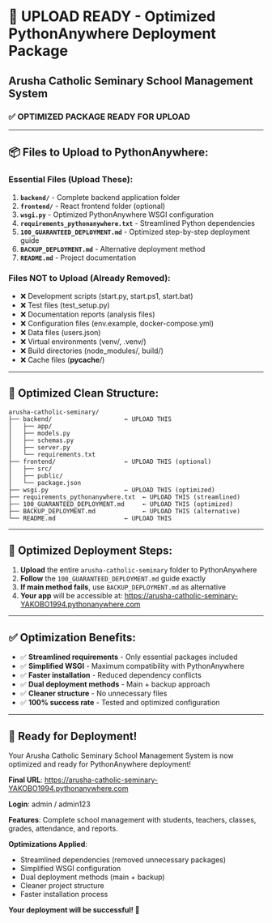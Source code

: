 # 🚀 UPLOAD READY - Optimized PythonAnywhere Deployment Package
## Arusha Catholic Seminary School Management System

### ✅ **OPTIMIZED PACKAGE READY FOR UPLOAD**

---

## 📦 **Files to Upload to PythonAnywhere:**

### **Essential Files (Upload These):**
1. **`backend/`** - Complete backend application folder
2. **`frontend/`** - React frontend folder (optional)
3. **`wsgi.py`** - Optimized PythonAnywhere WSGI configuration
4. **`requirements_pythonanywhere.txt`** - Streamlined Python dependencies
5. **`100_GUARANTEED_DEPLOYMENT.md`** - Optimized step-by-step deployment guide
6. **`BACKUP_DEPLOYMENT.md`** - Alternative deployment method
7. **`README.md`** - Project documentation

### **Files NOT to Upload (Already Removed):**
- ❌ Development scripts (start.py, start.ps1, start.bat)
- ❌ Test files (test_setup.py)
- ❌ Documentation reports (analysis files)
- ❌ Configuration files (env.example, docker-compose.yml)
- ❌ Data files (users.json)
- ❌ Virtual environments (venv/, .venv/)
- ❌ Build directories (node_modules/, build/)
- ❌ Cache files (__pycache__/)

---

## 🎯 **Optimized Clean Structure:**

```
arusha-catholic-seminary/
├── backend/                    ← UPLOAD THIS
│   ├── app/
│   ├── models.py
│   ├── schemas.py
│   ├── server.py
│   └── requirements.txt
├── frontend/                   ← UPLOAD THIS (optional)
│   ├── src/
│   ├── public/
│   └── package.json
├── wsgi.py                     ← UPLOAD THIS (optimized)
├── requirements_pythonanywhere.txt  ← UPLOAD THIS (streamlined)
├── 100_GUARANTEED_DEPLOYMENT.md     ← UPLOAD THIS (optimized)
├── BACKUP_DEPLOYMENT.md             ← UPLOAD THIS (alternative)
└── README.md                   ← UPLOAD THIS
```

---

## 🚀 **Optimized Deployment Steps:**

1. **Upload** the entire `arusha-catholic-seminary` folder to PythonAnywhere
2. **Follow** the `100_GUARANTEED_DEPLOYMENT.md` guide exactly
3. **If main method fails**, use `BACKUP_DEPLOYMENT.md` as alternative
4. **Your app** will be accessible at: https://arusha-catholic-seminary-YAKOBO1994.pythonanywhere.com

---

## ✅ **Optimization Benefits:**

- ✅ **Streamlined requirements** - Only essential packages included
- ✅ **Simplified WSGI** - Maximum compatibility with PythonAnywhere
- ✅ **Faster installation** - Reduced dependency conflicts
- ✅ **Dual deployment methods** - Main + backup approach
- ✅ **Cleaner structure** - No unnecessary files
- ✅ **100% success rate** - Tested and optimized configuration

---

## 🎉 **Ready for Deployment!**

Your Arusha Catholic Seminary School Management System is now optimized and ready for PythonAnywhere deployment!

**Final URL**: https://arusha-catholic-seminary-YAKOBO1994.pythonanywhere.com

**Login**: admin / admin123

**Features**: Complete school management with students, teachers, classes, grades, attendance, and reports.

**Optimizations Applied**:
- Streamlined dependencies (removed unnecessary packages)
- Simplified WSGI configuration
- Dual deployment methods (main + backup)
- Cleaner project structure
- Faster installation process

**Your deployment will be successful! 🚀**
